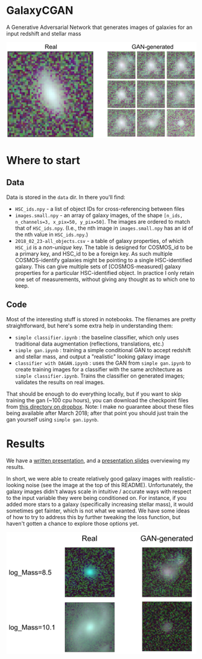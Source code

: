 # GalaxyCGAN
A Generative Adversarial Network that generates images of galaxies for an input redshift and stellar mass

![example GAN results](https://raw.githubusercontent.com/egentry/galaxyCGAN/master/images/gan_example_for_readme.png)

# Where to start
## Data
Data is stored in the `data` dir. In there you'll find:
 - `HSC_ids.npy` - a list of object IDs for cross-referencing between files
 - `images.small.npy` - an array of galaxy images, of the shape `[n_ids, n_channels=3, x_pix=50, y_pix=50]`. The images are ordered to match that of `HSC_ids.npy`. (I.e., the nth image in `images.small.npy` has an id of the nth value in `HSC_ids.npy`.)
 - `2018_02_23-all_objects.csv` - a table of galaxy properties, of which `HSC_id` is a _non-unique_ key. The table is designed for COSMOS_id to be a primary key, and HSC_id to be a foreign key. As such multiple COSMOS-identify galaxies might be pointing to a single HSC-identified galaxy.  This can give multiple sets of [COSMOS-measured] galaxy properties for a particular HSC-identified object. In practice I only retain one set of measurements, without giving any thought as to which one to keep.

## Code
Most of the interesting stuff is stored in notebooks. The filenames are pretty straightforward, but here's some extra help in understanding them:
 - `simple classifier.ipynb` : the baseline classifier, which only uses traditional data augmentation (reflections, translations, etc.)
 - `simple gan.ipynb` : training a simple conditional GAN to accept redshift and stellar mass, and output a "realistic" looking galaxy image
 - `classifier with DAGAN.ipynb` : uses the GAN from `simple gan.ipynb` to create training images for a classifier with the same architecture as `simple classifier.ipynb`. Trains the classifier on generated images; validates the results on real images.
 
That should be enough to do everything locally, but if you want to skip training the gan (~100 cpu hours), you can download the checkpoint files from [this directory on dropbox](https://www.dropbox.com/sh/izks7nrxqozx2i1/AABDljzyE1Y3W2c9r1_Vtv1Ya?dl=0). Note: I make no guarantee about these files being available after March 2018; after that point you should just train the gan yourself using `simple gan.ipynb`.

# Results
We have a [written presentation](https://docs.google.com/document/d/1b_hhbJe1BeYTPs-bdPF380XTENkypS9nfCQ3_uJaBXo/edit?usp=sharing), and a [presentation slides](https://docs.google.com/presentation/d/1xjLsMAiMoyPivnso6r9iNnvczVzGpb6Xe3NvX4osrRk/edit?usp=sharing) overviewing my results.

In short, we were able to create relatively good galaxy images with realistic-looking noise (see the image at the top of this README). Unfortunately, the galaxy images didn't always scale in intuitive / accurate ways with respect to the input variable they were being conditioned on. For instance, if you added more stars to a galaxy (specifically increasing stellar mass), it would sometimes get fainter, which is not what we wanted. We have some ideas of how to try to address this by further tweaking the loss function, but haven't gotten a chance to explore those options yet.

![example of gan-generated images not scaling correctly with conditional input](https://raw.githubusercontent.com/egentry/galaxyCGAN/master/images/gan_bad_scaling_example.png)
